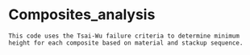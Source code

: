 # Composites_analysis
    
    This code uses the Tsai-Wu failure criteria to determine minimum height for each composite based on material and stackup sequence.
